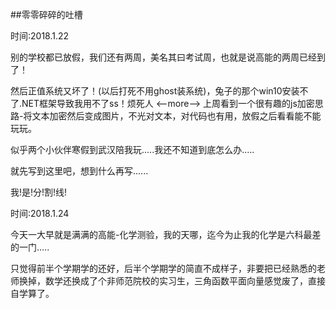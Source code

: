 ##零零碎碎的吐槽

时间:2018.1.22

别的学校都已放假，我们还有两周，美名其曰考试周，也就是说高能的两周已经到了！

然后正值系统又坏了！(以后打死不用ghost装系统)，兔子的那个win10安装不了.NET框架导致我用不了ss！烦死人
<--more-->
上周看到一个很有趣的js加密思路-将文本加密然后变成图片，不光对文本，对代码也有用，放假之后看看能不能玩玩。

似乎两个小伙伴寒假到武汉陪我玩.....我还不知道到底怎么办.....

就先写到这里吧，想到什么再写......

我!是!分!割!线!

时间:2018.1.24

今天一大早就是满满的高能-化学测验，我的天哪，迄今为止我的化学是六科最差的一门.....

只觉得前半个学期学的还好，后半个学期学的简直不成样子，非要把已经熟悉的老师换掉，数学还换成了个非师范院校的实习生，三角函数平面向量感觉废了，直接自学算了。

